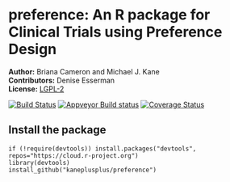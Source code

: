 preference: An R package for Clinical Trials using Preference Design
===

**Author:** Briana Cameron and Michael J. Kane<br/>
**Contributors:** Denise Esserman<br/>
**License:** [LGPL-2](https://opensource.org/licenses/LGPL-2.1)

[![Build Status](https://travis-ci.org/kaneplusplus/preference.svg?branch=master)](https://travis-ci.org/kaneplusplus/preference)
[![Appveyor Build status](https://ci.appveyor.com/api/projects/status/ippgxxrkwi545nkq?svg=true)](https://ci.appveyor.com/project/kaneplusplus/preference)
[![Coverage Status](https://coveralls.io/repos/github/kaneplusplus/preference/badge.svg?branch=master)](https://coveralls.io/github/kaneplusplus/preference?branch=master)


## Install the package

```{r}
if (!require(devtools)) install.packages("devtools", repos="https://cloud.r-project.org")
library(devtools)
install_github("kaneplusplus/preference")
```


